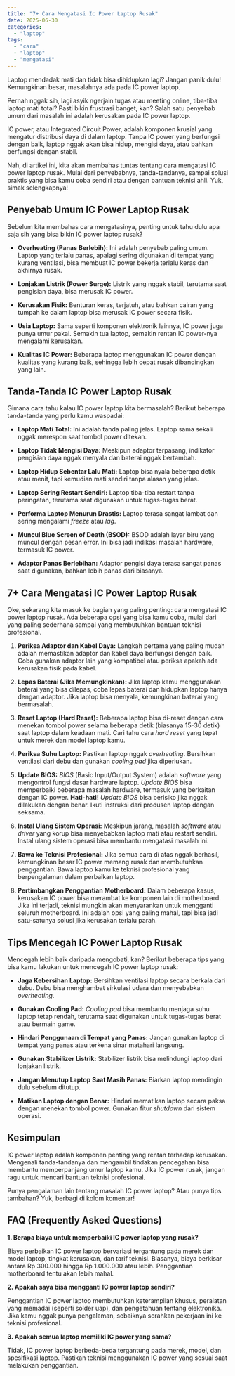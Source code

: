 ```yaml
---
title: "7+ Cara Mengatasi Ic Power Laptop Rusak"
date: 2025-06-30
categories: 
  - "laptop"
tags: 
  - "cara"
  - "laptop"
  - "mengatasi"
---
```


Laptop mendadak mati dan tidak bisa dihidupkan lagi? Jangan panik dulu! Kemungkinan besar, masalahnya ada pada IC power laptop.

Pernah nggak sih, lagi asyik ngerjain tugas atau meeting online, tiba-tiba laptop mati total? Pasti bikin frustrasi banget, kan? Salah satu penyebab umum dari masalah ini adalah kerusakan pada IC power laptop.

IC power, atau Integrated Circuit Power, adalah komponen krusial yang mengatur distribusi daya di dalam laptop. Tanpa IC power yang berfungsi dengan baik, laptop nggak akan bisa hidup, mengisi daya, atau bahkan berfungsi dengan stabil.

Nah, di artikel ini, kita akan membahas tuntas tentang cara mengatasi IC power laptop rusak. Mulai dari penyebabnya, tanda-tandanya, sampai solusi praktis yang bisa kamu coba sendiri atau dengan bantuan teknisi ahli. Yuk, simak selengkapnya!

## Penyebab Umum IC Power Laptop Rusak

Sebelum kita membahas cara mengatasinya, penting untuk tahu dulu apa saja sih yang bisa bikin IC power laptop rusak?

- **Overheating (Panas Berlebih):** Ini adalah penyebab paling umum. Laptop yang terlalu panas, apalagi sering digunakan di tempat yang kurang ventilasi, bisa membuat IC power bekerja terlalu keras dan akhirnya rusak.
    
- **Lonjakan Listrik (Power Surge):** Listrik yang nggak stabil, terutama saat pengisian daya, bisa merusak IC power.
    
- **Kerusakan Fisik:** Benturan keras, terjatuh, atau bahkan cairan yang tumpah ke dalam laptop bisa merusak IC power secara fisik.
    
- **Usia Laptop:** Sama seperti komponen elektronik lainnya, IC power juga punya umur pakai. Semakin tua laptop, semakin rentan IC power-nya mengalami kerusakan.
    
- **Kualitas IC Power:** Beberapa laptop menggunakan IC power dengan kualitas yang kurang baik, sehingga lebih cepat rusak dibandingkan yang lain.
    

## Tanda-Tanda IC Power Laptop Rusak

Gimana cara tahu kalau IC power laptop kita bermasalah? Berikut beberapa tanda-tanda yang perlu kamu waspadai:

- **Laptop Mati Total:** Ini adalah tanda paling jelas. Laptop sama sekali nggak merespon saat tombol power ditekan.
    
- **Laptop Tidak Mengisi Daya:** Meskipun adaptor terpasang, indikator pengisian daya nggak menyala dan baterai nggak bertambah.
    
- **Laptop Hidup Sebentar Lalu Mati:** Laptop bisa nyala beberapa detik atau menit, tapi kemudian mati sendiri tanpa alasan yang jelas.
    
- **Laptop Sering Restart Sendiri:** Laptop tiba-tiba restart tanpa peringatan, terutama saat digunakan untuk tugas-tugas berat.
    
- **Performa Laptop Menurun Drastis:** Laptop terasa sangat lambat dan sering mengalami _freeze_ atau _lag_.
    
- **Muncul Blue Screen of Death (BSOD):** BSOD adalah layar biru yang muncul dengan pesan error. Ini bisa jadi indikasi masalah hardware, termasuk IC power.
    
- **Adaptor Panas Berlebihan:** Adaptor pengisi daya terasa sangat panas saat digunakan, bahkan lebih panas dari biasanya.
    

## 7+ Cara Mengatasi IC Power Laptop Rusak

Oke, sekarang kita masuk ke bagian yang paling penting: cara mengatasi IC power laptop rusak. Ada beberapa opsi yang bisa kamu coba, mulai dari yang paling sederhana sampai yang membutuhkan bantuan teknisi profesional.

1. **Periksa Adaptor dan Kabel Daya:** Langkah pertama yang paling mudah adalah memastikan adaptor dan kabel daya berfungsi dengan baik. Coba gunakan adaptor lain yang kompatibel atau periksa apakah ada kerusakan fisik pada kabel.
    
2. **Lepas Baterai (Jika Memungkinkan):** Jika laptop kamu menggunakan baterai yang bisa dilepas, coba lepas baterai dan hidupkan laptop hanya dengan adaptor. Jika laptop bisa menyala, kemungkinan baterai yang bermasalah.
    
3. **Reset Laptop (Hard Reset):** Beberapa laptop bisa di-reset dengan cara menekan tombol power selama beberapa detik (biasanya 15-30 detik) saat laptop dalam keadaan mati. Cari tahu cara _hard reset_ yang tepat untuk merek dan model laptop kamu.
    
4. **Periksa Suhu Laptop:** Pastikan laptop nggak _overheating_. Bersihkan ventilasi dari debu dan gunakan _cooling pad_ jika diperlukan.
    
5. **Update BIOS:** _BIOS_ (Basic Input/Output System) adalah _software_ yang mengontrol fungsi dasar hardware laptop. _Update BIOS_ bisa memperbaiki beberapa masalah hardware, termasuk yang berkaitan dengan IC power. **Hati-hati!** _Update BIOS_ bisa berisiko jika nggak dilakukan dengan benar. Ikuti instruksi dari produsen laptop dengan seksama.
    
6. **Instal Ulang Sistem Operasi:** Meskipun jarang, masalah _software_ atau _driver_ yang korup bisa menyebabkan laptop mati atau restart sendiri. Instal ulang sistem operasi bisa membantu mengatasi masalah ini.
    
7. **Bawa ke Teknisi Profesional:** Jika semua cara di atas nggak berhasil, kemungkinan besar IC power memang rusak dan membutuhkan penggantian. Bawa laptop kamu ke teknisi profesional yang berpengalaman dalam perbaikan laptop.
    
8. **Pertimbangkan Penggantian Motherboard:** Dalam beberapa kasus, kerusakan IC power bisa merambat ke komponen lain di motherboard. Jika ini terjadi, teknisi mungkin akan menyarankan untuk mengganti seluruh motherboard. Ini adalah opsi yang paling mahal, tapi bisa jadi satu-satunya solusi jika kerusakan terlalu parah.
    

## Tips Mencegah IC Power Laptop Rusak

Mencegah lebih baik daripada mengobati, kan? Berikut beberapa tips yang bisa kamu lakukan untuk mencegah IC power laptop rusak:

- **Jaga Kebersihan Laptop:** Bersihkan ventilasi laptop secara berkala dari debu. Debu bisa menghambat sirkulasi udara dan menyebabkan _overheating_.
    
- **Gunakan Cooling Pad:** _Cooling pad_ bisa membantu menjaga suhu laptop tetap rendah, terutama saat digunakan untuk tugas-tugas berat atau bermain game.
    
- **Hindari Penggunaan di Tempat yang Panas:** Jangan gunakan laptop di tempat yang panas atau terkena sinar matahari langsung.
    
- **Gunakan Stabilizer Listrik:** Stabilizer listrik bisa melindungi laptop dari lonjakan listrik.
    
- **Jangan Menutup Laptop Saat Masih Panas:** Biarkan laptop mendingin dulu sebelum ditutup.
    
- **Matikan Laptop dengan Benar:** Hindari mematikan laptop secara paksa dengan menekan tombol power. Gunakan fitur _shutdown_ dari sistem operasi.
    

## Kesimpulan

IC power laptop adalah komponen penting yang rentan terhadap kerusakan. Mengenali tanda-tandanya dan mengambil tindakan pencegahan bisa membantu memperpanjang umur laptop kamu. Jika IC power rusak, jangan ragu untuk mencari bantuan teknisi profesional.

Punya pengalaman lain tentang masalah IC power laptop? Atau punya tips tambahan? Yuk, berbagi di kolom komentar!

## FAQ (Frequently Asked Questions)

**1\. Berapa biaya untuk memperbaiki IC power laptop yang rusak?**

Biaya perbaikan IC power laptop bervariasi tergantung pada merek dan model laptop, tingkat kerusakan, dan tarif teknisi. Biasanya, biaya berkisar antara Rp 300.000 hingga Rp 1.000.000 atau lebih. Penggantian motherboard tentu akan lebih mahal.

**2\. Apakah saya bisa mengganti IC power laptop sendiri?**

Penggantian IC power laptop membutuhkan keterampilan khusus, peralatan yang memadai (seperti solder uap), dan pengetahuan tentang elektronika. Jika kamu nggak punya pengalaman, sebaiknya serahkan pekerjaan ini ke teknisi profesional.

**3\. Apakah semua laptop memiliki IC power yang sama?**

Tidak, IC power laptop berbeda-beda tergantung pada merek, model, dan spesifikasi laptop. Pastikan teknisi menggunakan IC power yang sesuai saat melakukan penggantian.
